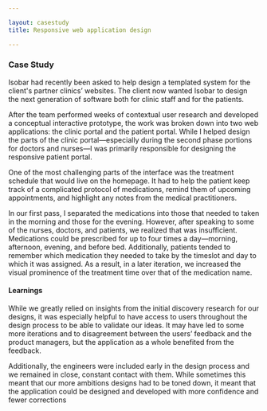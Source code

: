 ```yaml
---

layout: casestudy
title: Responsive web application design

---
```


### Case Study

Isobar had recently been asked to help design a templated system for the client's partner clinics’ websites. The client now wanted Isobar to design the next generation of software both for clinic staff and for the patients.

After the team performed weeks of contextual user research and developed a conceptual interactive prototype, the work was broken down into two web applications: the clinic portal and the patient portal. While I helped design the parts of the clinic portal—especially during the second phase portions for doctors and nurses—I was primarily responsible for designing the responsive patient portal.

One of the most challenging parts of the interface was the treatment schedule that would live on the homepage. It had to help the patient keep track of a complicated protocol of medications, remind them of upcoming appointments, and highlight any notes from the medical practitioners.

In our first pass, I separated the medications into those that needed to taken in the morning and those for the evening. However, after speaking to some of the nurses, doctors, and patients, we realized that was insufficient. Medications could be prescribed for up to four times a day—morning, afternoon, evening, and before bed. Additionally, patients tended to remember which medication they needed to take by the timeslot and day to which it was assigned. As a result, in a later iteration, we increased the visual prominence of the treatment time over that of the medication name.

#### Learnings

While we greatly relied on insights from the initial discovery research for our designs, it was especially helpful to have access to users throughout the design process to be able to validate our ideas. It may have led to some more iterations and to disagreement between the users’ feedback and the product managers, but the application as a whole benefited from the feedback.

Additionally, the engineers were included early in the design process and we remained in close, constant contact with them. While sometimes this meant that our more ambitions designs had to be toned down, it meant that the application could be designed and developed with more confidence and fewer corrections